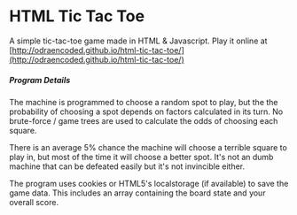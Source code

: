 HTML Tic Tac Toe
================

A simple tic-tac-toe game made in HTML & Javascript. Play it online at [http://odraencoded.github.io/html-tic-tac-toe/](http://odraencoded.github.io/html-tic-tac-toe/)

##### Program Details

The machine is programmed to choose a random spot to play, but the the probability of choosing a spot depends on factors calculated in its turn. No brute-force / game trees are used to calculate the odds of choosing each square.

There is an average 5% chance the machine will choose a terrible square to play in, but most of the time it will choose a better spot. It's not an dumb machine that can be defeated easily but it's not invincible either.

The program uses cookies or HTML5's localstorage (if available) to save the game data. This includes an array containing the board state and your overall score.
